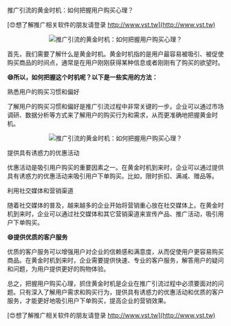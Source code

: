 推广引流的黄金时机：如何把握用户购买心理？

[😍想了解推广相关软件的朋友请登录 http://www.vst.tw](http://www.vst.tw)

 <center><img src="https://vst.tw/MP4/tuiguang/png/8.png" alt="推广引流的黄金时机：如何把握用户购买心理？"></center>

首先，我们需要了解什么是黄金时机。黄金时机指的是用户最容易被吸引、被促使购买商品的时间点，通常是在用户刚刚获得某种信息或者刚刚有了购买的欲望时。

**😄所以，如何把握这个时机呢？以下是一些实用的方法：**

熟悉用户的购买习惯和偏好

了解用户的购买习惯和偏好是推广引流过程中非常关键的一步。企业可以通过市场调研、数据分析等方式来了解用户的购买行为和需求，从而更准确地把握黄金时机。

 <center><img src="https://vst.tw/MP4/tuiguang/png/8.png" alt="推广引流的黄金时机：如何把握用户购买心理？"></center>

提供具有诱惑力的优惠活动

优惠活动是吸引用户购买的重要因素之一。在黄金时机到来时，企业可以通过提供具有诱惑力的优惠活动来吸引用户下单购买。比如，限时折扣、满减、赠品等。

利用社交媒体和营销渠道

随着社交媒体的普及，越来越多的企业开始将营销重心放在社交媒体上。在黄金时机到来时，企业可以通过社交媒体和其它营销渠道来宣传产品、推广活动，吸引用户下单购买。

**😄提供优质的客户服务**

优质的客户服务可以增强用户对企业的信赖感和满意度，从而促使用户更容易购买商品。在黄金时机到来时，企业需要提供快速、专业的客户服务，解答用户的疑问和问题，为用户提供更好的购物体验。

总之，把握用户购买心理，抓住黄金时机是企业在推广引流过程中必须要面对的问题。只有深入了解用户需求和购买行为，提供具有诱惑力的优惠活动和优质的客户服务，才能更好地吸引用户下单购买，提高企业的营销效果。

[😍想了解推广相关软件的朋友请登录 http://www.vst.tw](http://www.vst.tw)



